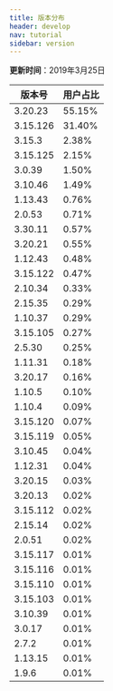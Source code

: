 ```yaml
---
title: 版本分布
header: develop
nav: tutorial
sidebar: version
---
```

**更新时间**：2019年3月25日

|版本号|用户占比|
|---|---|
|3.20.23|55.15%|
|3.15.126|31.40%|
|3.15.3|2.38%|
|3.15.125|2.15%|
|3.0.39|1.50%|
|3.10.46|1.49%|
|1.13.43|0.76%|
|2.0.53|0.71%|
|3.30.11|0.57%|
|3.20.21|0.55%|
|1.12.43|0.48%|
|3.15.122|0.47%|
|2.10.34|0.33%|
|2.15.35|0.29%|
|1.10.37|0.29%|
|3.15.105|0.27%|
|2.5.30|0.25%|
|1.11.31|0.18%|
|3.20.17|0.16%|
|1.10.5|0.10%|
|1.10.4|0.09%|
|3.15.120|0.07%|
|3.15.119|0.05%|
|3.10.45|0.04%|
|1.12.31|0.04%|
|3.20.15|0.03%|
|3.20.13|0.02%|
|3.15.112|0.02%|
|2.15.14|0.02%|
|2.0.51|0.02%|
|3.15.117|0.01%|
|3.15.116|0.01%|
|3.15.110|0.01%|
|3.15.103|0.01%|
|3.10.39|0.01%|
|3.0.17|0.01%|
|2.7.2|0.01%|
|1.13.15|0.01%|
|1.9.6|0.01%|
